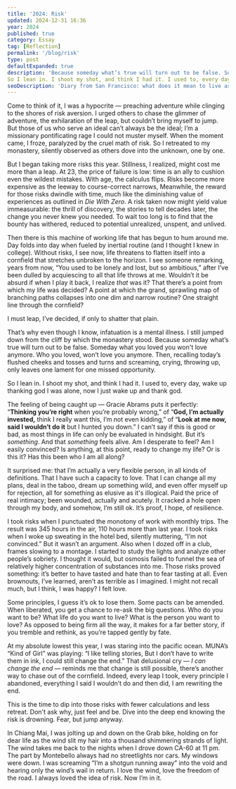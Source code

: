 ```yaml
---
title: '2024: Risk'
updated: 2024-12-31 16:36
year: 2024
published: true
category: Essay
tag: [Reflection]
permalink: '/blog/risk'
type: post
defaultExpanded: true
description: 'Because someday what’s true will turn out to be false. Someday what you loved you won't love anymore. Who you loved, won’t love you anymore. Then, recalling today’s flushed cheeks and tosses and turns and screaming, crying, throwing up, only leaves one lament for one missed opportunity.
So I lean in. I shoot my shot, and think I had it. I used to, every day, wake up thanking god I was alone, now I just wake up and thank god.'
seoDescription: 'Diary from San Francisco: what does it mean to live as a contradiction. To be duplicitous is to be uncertain. Without that uncertainty, there will be no doubt, and therefore no faith.'
---
```


Come to think of it, I was a hypocrite — preaching adventure while clinging to the shores of risk aversion. I urged others to chase the glimmer of adventure, the exhilaration of the leap, but couldn’t bring myself to jump. But those of us who serve an ideal can’t always be the ideal; I’m a missionary pontificating rage I could not muster myself. When the moment came, I froze, paralyzed by the cruel math of risk. So I retreated to my monastery, silently observed as others dove into the unknown, one by one.

But I began taking more risks this year. Stillness, I realized, might cost me more than a leap. At 23, the price of failure is low: time is an ally to cushion even the wildest mistakes. With age, the calculus flips. Risks become more expensive as the leeway to course-correct narrows, Meanwhile, the reward for those risks dwindle with time, much like the diminishing value of experiences as outlined in _Die With Zero_. A risk taken now might yield value immeasurable: the thrill of discovery, the stories to tell decades later, the change you never knew you needed. To wait too long is to find that the bounty has withered, reduced to potential unrealized, unspent, and unlived.

Then there is this machine of working life that has begun to hum around me. Day folds into day when fueled by inertial routine (and I thought I knew in college). Without risks, I see now, life threatens to flatten itself into a cornfield that stretches unbroken to the horizon. I see someone remarking, years from now, “You used to be lonely and lost, but so ambitious,” after I’ve been dulled by acquiescing to all that life throws at me. Wouldn’t it be absurd if when I play it back, I realize _that_ was it? That there’s a point from which my life was decided? A point at which the grand, sprawling map of branching paths collapses into one dim and narrow routine? One straight line through the cornfield?

I must leap, I’ve decided, if only to shatter that plain.

That’s why even though I know, infatuation is a mental illness. I still jumped down from the cliff by which the monastery stood. Because someday what’s true will turn out to be false. Someday what you loved you won't love anymore. Who you loved, won’t love you anymore. Then, recalling today’s flushed cheeks and tosses and turns and screaming, crying, throwing up, only leaves one lament for one missed opportunity.

So I lean in. I shoot my shot, and think I had it. I used to, every day, wake up thanking god I was alone, now I just wake up and thank god.

The feeling of being caught up — Gracie Abrams puts it perfectly: “**Thinking you’re right** when you’re probably wrong,” of “**God, I’m actually invested,** think I really want this, I’m not even kidding,” of “**Look at me now, said I wouldn’t do it** but I hunted you down.” I can’t say if this is good or bad, as most things in life can only be evaluated in hindsight. But it’s _something_. And that _something_ feels alive. Am I desperate to feel? Am I easily convinced? Is anything, at this point, ready to change my life? Or is this it? Has this been who I am all along?

It surprised me: that I’m actually a very flexible person, in all kinds of definitions. That I have such a capacity to love. That I can change all my plans, deal in the taboo, dream up something wild, and even offer myself up for rejection, all for something as elusive as it's illogical. Paid the price of real intimacy; been wounded, actually and acutely. It cracked a hole open through my body, and somehow, I’m still ok. It’s proof, I hope, of resilience.

I took risks when I punctuated the monotony of work with monthly trips. The result was 345 hours in the air, 110 hours more than last year. I took risks when I woke up sweating in the hotel bed, silently muttering, “I’m not convinced.” But it wasn’t an argument. Also when I dozed off in a club, frames slowing to a montage. I started to study the lights and analyze other people’s sobriety. I thought it would, but osmosis failed to funnel the sea of relatively higher concentration of substances into me. Those risks proved something: it’s better to have tasted and hate than to fear tasting at all. Even brownouts, I’ve learned, aren’t as terrible as I imagined. I might not recall much, but I think, I was happy? I felt love.

Some principles, I guess it’s ok to lose them. Some pacts can be amended. When liberated, you get a chance to re-ask the big questions. Who do you want to be? What life do you want to live? What is the person you want to love? As opposed to being firm all the way, it makes for a far better story, if you tremble and rethink, as you’re tapped gently by fate.

At my absolute lowest this year, I was staring into the pacific ocean. MUNA’s “Kind of Girl” was playing: “I like telling stories, But I don’t have to write them in ink, I could still change the end.” That delusional cry — _I can change the end_ — reminds me that change is still possible, there’s another way to chase out of the cornfield. Indeed, every leap I took, every principle I abandoned, everything I said I wouldn’t do and then did, I am rewriting the end.

This is the time to dip into those risks with fewer calculations and less retreat. Don't ask why, just feel and be. Dive into the deep end knowing the risk is drowning. Fear, but jump anyway.

In Chiang Mai, I was jolting up and down on the Grab bike, holding on for dear life as the wind slit my hair into a thousand shimmering strands of light. The wind takes me back to the nights when I drove down CA-60 at 11 pm. The part by Montebello always had no streetlights nor cars. My windows were down. I was screaming “I’m a shotgun running away” into the void and hearing only the wind’s wail in return. I love the wind, love the freedom of the road. I always loved the idea of risk. Now I’m in it.
